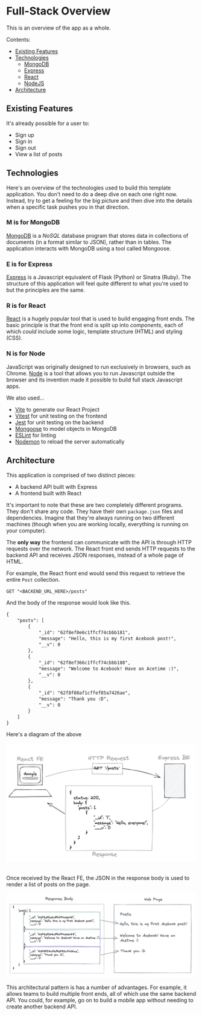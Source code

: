 # Full-Stack Overview

This is an overview of the app as a whole.

Contents:

- [Existing Features](#existing-features)
- [Technologies](#technologies)
  - [MongoDB](#m-is-for-mongodb)
  - [Express](#e-is-for-express)
  - [React](#r-is-for-react)
  - [NodeJS](#n-is-for-node)
- [Architecture](#architecture)

## Existing Features

It's already possible for a user to:

- Sign up
- Sign in
- Sign out
- View a list of posts

## Technologies

Here's an overview of the technologies used to build this template application.
You don't need to do a deep dive on each one right now. Instead, try to get a
feeling for the big picture and then dive into the details when a specific task
pushes you in that direction.

### **M** is for MongoDB

[MongoDB](https://www.mongodb.com/) is a _NoSQL_ database program that stores
data in collections of documents (in a format similar to JSON), rather than in
tables. The application interacts with MongoDB using a tool called Mongoose.

### **E** is for Express

[Express](https://expressjs.com/) is a Javascript equivalent of Flask (Python)
or Sinatra (Ruby). The structure of this application will feel quite different
to what you're used to but the principles are the same.

### **R** is for React

[React](https://reactjs.org/) is a hugely popular tool that is used to build
engaging front ends. The basic principle is that the front end is split up into
_components_, each of which _could_ include some logic, template structure
(HTML) and styling (CSS).

### **N** is for Node

JavaScript was originally designed to run exclusively in browsers, such as
Chrome. [Node](https://nodejs.org/en/) is a tool that allows you to run
Javascript outside the browser and its invention made it possible to build full
stack Javascript apps.

We also used...

- [Vite](https://vitejs.dev/guide/) to generate our React Project
- [Vitest](https://vitest.dev/guide/) for unit testing on the frontend
- [Jest](https://jestjs.io/) for unit testing on the backend
- [Mongoose](https://mongoosejs.com) to model objects in MongoDB
- [ESLint](https://eslint.org) for linting
- [Nodemon](https://nodemon.io/) to reload the server automatically

## Architecture

This application is comprised of two distinct pieces:

- A backend API built with Express
- A frontend built with React

It's important to note that these are two completely different programs. They
don't share any code. They have their own `package.json` files and dependencies.
Imagine that they're always running on two different machines (though when you
are working locally, everything is running on your computer).

The **only way** the frontend can communicate with the API is through HTTP
requests over the network. The React front end sends HTTP requests to the
backend API and receives JSON responses, instead of a whole page of HTML.

For example, the React front end would send this request to retrieve the entire
`Post` collection.

```
GET "<BACKEND_URL_HERE>/posts"
```

And the body of the response would look like this.

```
{
    "posts": [
        {
            "_id": "62f8ef0e6c1ffcf74cbbb181",
            "message": "Hello, this is my first Acebook post!",
            "__v": 0
        },
        {
            "_id": "62f8ef366c1ffcf74cbbb188",
            "message": "Welcome to Acebook! Have an Acetime :)",
            "__v": 0
        },
        {
            "_id": "62f8f08af1cffef85a7426ae",
            "message": "Thank you :D",
            "__v": 0
        }
    ]
}
```

Here's a diagram of the above <br> <br>
![a diagram of the client/server application with the client making a request to the server and receiving a response](./diagrams/project_communication.png)
<br> <br>

Once received by the React FE, the JSON in the response body is used to render a
list of posts on the page.

![response body mapped onto a page with the message of each post being displayed on a new line](./diagrams/response_parsing.png)

This architectural pattern is has a number of advantages. For example, it allows
teams to build multiple front ends, all of which use the same backend API. You
could, for example, go on to build a mobile app without needing to create
another backend API.
